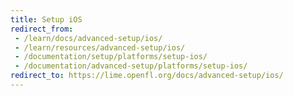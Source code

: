 ```yaml
---
title: Setup iOS
redirect_from:
 - /learn/docs/advanced-setup/ios/
 - /learn/resources/advanced-setup/ios/
 - /documentation/setup/platforms/setup-ios/
 - /documentation/advanced-setup/platforms/setup-ios/
redirect_to: https://lime.openfl.org/docs/advanced-setup/ios/
---
```

